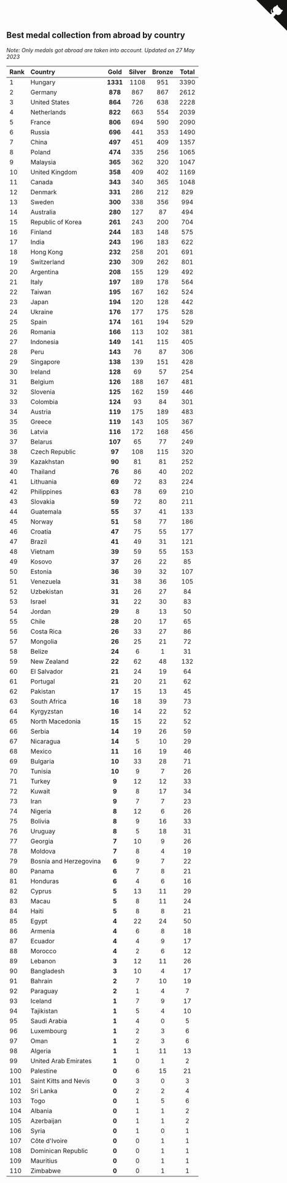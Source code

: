 ## Best medal collection from abroad by country

*Note: Only medals got abroad are taken into account.*
*Updated on 27 May 2023*

| Rank | Country | Gold | Silver | Bronze | Total |
| :--- | :--- | :--: | :--: | :--: | :--: |
| 1 | Hungary | **1331** | 1108 | 951 | 3390 |
| 2 | Germany | **878** | 867 | 867 | 2612 |
| 3 | United States | **864** | 726 | 638 | 2228 |
| 4 | Netherlands | **822** | 663 | 554 | 2039 |
| 5 | France | **806** | 694 | 590 | 2090 |
| 6 | Russia | **696** | 441 | 353 | 1490 |
| 7 | China | **497** | 451 | 409 | 1357 |
| 8 | Poland | **474** | 335 | 256 | 1065 |
| 9 | Malaysia | **365** | 362 | 320 | 1047 |
| 10 | United Kingdom | **358** | 409 | 402 | 1169 |
| 11 | Canada | **343** | 340 | 365 | 1048 |
| 12 | Denmark | **331** | 286 | 212 | 829 |
| 13 | Sweden | **300** | 338 | 356 | 994 |
| 14 | Australia | **280** | 127 | 87 | 494 |
| 15 | Republic of Korea | **261** | 243 | 200 | 704 |
| 16 | Finland | **244** | 183 | 148 | 575 |
| 17 | India | **243** | 196 | 183 | 622 |
| 18 | Hong Kong | **232** | 258 | 201 | 691 |
| 19 | Switzerland | **230** | 309 | 262 | 801 |
| 20 | Argentina | **208** | 155 | 129 | 492 |
| 21 | Italy | **197** | 189 | 178 | 564 |
| 22 | Taiwan | **195** | 167 | 162 | 524 |
| 23 | Japan | **194** | 120 | 128 | 442 |
| 24 | Ukraine | **176** | 177 | 175 | 528 |
| 25 | Spain | **174** | 161 | 194 | 529 |
| 26 | Romania | **166** | 113 | 102 | 381 |
| 27 | Indonesia | **149** | 141 | 115 | 405 |
| 28 | Peru | **143** | 76 | 87 | 306 |
| 29 | Singapore | **138** | 139 | 151 | 428 |
| 30 | Ireland | **128** | 69 | 57 | 254 |
| 31 | Belgium | **126** | 188 | 167 | 481 |
| 32 | Slovenia | **125** | 162 | 159 | 446 |
| 33 | Colombia | **124** | 93 | 84 | 301 |
| 34 | Austria | **119** | 175 | 189 | 483 |
| 35 | Greece | **119** | 143 | 105 | 367 |
| 36 | Latvia | **116** | 172 | 168 | 456 |
| 37 | Belarus | **107** | 65 | 77 | 249 |
| 38 | Czech Republic | **97** | 108 | 115 | 320 |
| 39 | Kazakhstan | **90** | 81 | 81 | 252 |
| 40 | Thailand | **76** | 86 | 40 | 202 |
| 41 | Lithuania | **69** | 72 | 83 | 224 |
| 42 | Philippines | **63** | 78 | 69 | 210 |
| 43 | Slovakia | **59** | 72 | 80 | 211 |
| 44 | Guatemala | **55** | 37 | 41 | 133 |
| 45 | Norway | **51** | 58 | 77 | 186 |
| 46 | Croatia | **47** | 75 | 55 | 177 |
| 47 | Brazil | **41** | 49 | 31 | 121 |
| 48 | Vietnam | **39** | 59 | 55 | 153 |
| 49 | Kosovo | **37** | 26 | 22 | 85 |
| 50 | Estonia | **36** | 39 | 32 | 107 |
| 51 | Venezuela | **31** | 38 | 36 | 105 |
| 52 | Uzbekistan | **31** | 26 | 27 | 84 |
| 53 | Israel | **31** | 22 | 30 | 83 |
| 54 | Jordan | **29** | 8 | 13 | 50 |
| 55 | Chile | **28** | 20 | 17 | 65 |
| 56 | Costa Rica | **26** | 33 | 27 | 86 |
| 57 | Mongolia | **26** | 25 | 21 | 72 |
| 58 | Belize | **24** | 6 | 1 | 31 |
| 59 | New Zealand | **22** | 62 | 48 | 132 |
| 60 | El Salvador | **21** | 24 | 19 | 64 |
| 61 | Portugal | **21** | 20 | 21 | 62 |
| 62 | Pakistan | **17** | 15 | 13 | 45 |
| 63 | South Africa | **16** | 18 | 39 | 73 |
| 64 | Kyrgyzstan | **16** | 14 | 22 | 52 |
| 65 | North Macedonia | **15** | 15 | 22 | 52 |
| 66 | Serbia | **14** | 19 | 26 | 59 |
| 67 | Nicaragua | **14** | 5 | 10 | 29 |
| 68 | Mexico | **11** | 16 | 19 | 46 |
| 69 | Bulgaria | **10** | 33 | 28 | 71 |
| 70 | Tunisia | **10** | 9 | 7 | 26 |
| 71 | Turkey | **9** | 12 | 12 | 33 |
| 72 | Kuwait | **9** | 8 | 17 | 34 |
| 73 | Iran | **9** | 7 | 7 | 23 |
| 74 | Nigeria | **8** | 12 | 6 | 26 |
| 75 | Bolivia | **8** | 9 | 16 | 33 |
| 76 | Uruguay | **8** | 5 | 18 | 31 |
| 77 | Georgia | **7** | 10 | 9 | 26 |
| 78 | Moldova | **7** | 8 | 4 | 19 |
| 79 | Bosnia and Herzegovina | **6** | 9 | 7 | 22 |
| 80 | Panama | **6** | 7 | 8 | 21 |
| 81 | Honduras | **6** | 4 | 6 | 16 |
| 82 | Cyprus | **5** | 13 | 11 | 29 |
| 83 | Macau | **5** | 8 | 11 | 24 |
| 84 | Haiti | **5** | 8 | 8 | 21 |
| 85 | Egypt | **4** | 22 | 24 | 50 |
| 86 | Armenia | **4** | 6 | 8 | 18 |
| 87 | Ecuador | **4** | 4 | 9 | 17 |
| 88 | Morocco | **4** | 2 | 6 | 12 |
| 89 | Lebanon | **3** | 12 | 11 | 26 |
| 90 | Bangladesh | **3** | 10 | 4 | 17 |
| 91 | Bahrain | **2** | 7 | 10 | 19 |
| 92 | Paraguay | **2** | 1 | 4 | 7 |
| 93 | Iceland | **1** | 7 | 9 | 17 |
| 94 | Tajikistan | **1** | 5 | 4 | 10 |
| 95 | Saudi Arabia | **1** | 4 | 0 | 5 |
| 96 | Luxembourg | **1** | 2 | 3 | 6 |
| 97 | Oman | **1** | 2 | 3 | 6 |
| 98 | Algeria | **1** | 1 | 11 | 13 |
| 99 | United Arab Emirates | **1** | 0 | 1 | 2 |
| 100 | Palestine | **0** | 6 | 15 | 21 |
| 101 | Saint Kitts and Nevis | **0** | 3 | 0 | 3 |
| 102 | Sri Lanka | **0** | 2 | 2 | 4 |
| 103 | Togo | **0** | 1 | 5 | 6 |
| 104 | Albania | **0** | 1 | 1 | 2 |
| 105 | Azerbaijan | **0** | 1 | 1 | 2 |
| 106 | Syria | **0** | 1 | 0 | 1 |
| 107 | Côte d'Ivoire | **0** | 0 | 1 | 1 |
| 108 | Dominican Republic | **0** | 0 | 1 | 1 |
| 109 | Mauritius | **0** | 0 | 1 | 1 |
| 110 | Zimbabwe | **0** | 0 | 1 | 1 |


<a href="https://github.com/JustinTimeCuber/wca_statistics" class="github-corner" aria-label="View source on Github"><svg width="80" height="80" viewBox="0 0 250 250" style="fill:#151513; color:#fff; position: absolute; top: 0; border: 0; right: 0;" aria-hidden="true"><path d="M0,0 L115,115 L130,115 L142,142 L250,250 L250,0 Z"></path><path d="M128.3,109.0 C113.8,99.7 119.0,89.6 119.0,89.6 C122.0,82.7 120.5,78.6 120.5,78.6 C119.2,72.0 123.4,76.3 123.4,76.3 C127.3,80.9 125.5,87.3 125.5,87.3 C122.9,97.6 130.6,101.9 134.4,103.2" fill="currentColor" style="transform-origin: 130px 106px;" class="octo-arm"></path><path d="M115.0,115.0 C114.9,115.1 118.7,116.5 119.8,115.4 L133.7,101.6 C136.9,99.2 139.9,98.4 142.2,98.6 C133.8,88.0 127.5,74.4 143.8,58.0 C148.5,53.4 154.0,51.2 159.7,51.0 C160.3,49.4 163.2,43.6 171.4,40.1 C171.4,40.1 176.1,42.5 178.8,56.2 C183.1,58.6 187.2,61.8 190.9,65.4 C194.5,69.0 197.7,73.2 200.1,77.6 C213.8,80.2 216.3,84.9 216.3,84.9 C212.7,93.1 206.9,96.0 205.4,96.6 C205.1,102.4 203.0,107.8 198.3,112.5 C181.9,128.9 168.3,122.5 157.7,114.1 C157.9,116.9 156.7,120.9 152.7,124.9 L141.0,136.5 C139.8,137.7 141.6,141.9 141.8,141.8 Z" fill="currentColor" class="octo-body"></path></svg></a><style>.github-corner:hover .octo-arm{animation:octocat-wave 560ms ease-in-out}@keyframes octocat-wave{0%,100%{transform:rotate(0)}20%,60%{transform:rotate(-25deg)}40%,80%{transform:rotate(10deg)}}@media (max-width:500px){.github-corner:hover .octo-arm{animation:none}.github-corner .octo-arm{animation:octocat-wave 560ms ease-in-out}}</style>
